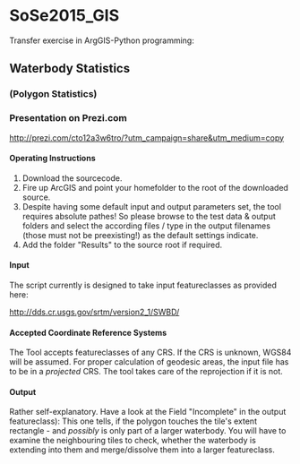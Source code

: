 # SoSe2015_GIS
Transfer exercise in ArgGIS-Python programming:
## Waterbody Statistics
### (Polygon Statistics)

### Presentation on Prezi.com
http://prezi.com/cto12a3w6tro/?utm_campaign=share&utm_medium=copy

#### Operating Instructions
1. Download the sourcecode.
2. Fire up ArcGIS and point your homefolder to the root of the downloaded source.
3. Despite having some default input and output parameters set, the tool requires absolute pathes!
So please browse to the test data & output folders and select the according files / type in the output filenames (those must not be preexisting!) as the default settings indicate. 
4. Add the folder "Results" to the source root if required. 

#### Input
The script currently is designed to take input featureclasses as provided here:

http://dds.cr.usgs.gov/srtm/version2_1/SWBD/

#### Accepted Coordinate Reference Systems
The Tool accepts featureclasses of any CRS. 
If the CRS is unknown, WGS84 will be assumed.
For proper calculation of geodesic areas, the input file has to be in a *projected* CRS. The tool takes care of the reprojection if it is not. 

#### Output
Rather self-explanatory. 
Have a look at the Field "Incomplete" in the output featureclass):
This one tells, if the polygon touches the tile's extent rectangle - and *possibly* is only part of a larger waterbody. You will have to examine the neighbouring tiles to check, whether the waterbody is extending into them and merge/dissolve them into a larger featureclass. 
